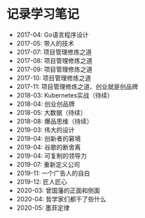 # 记录学习笔记

* 2017-04: Go语言程序设计
* 2017-05: 带人的技术
* 2017-07: 项目管理修炼之道
* 2017-08: 项目管理修炼之道
* 2017-09: 项目管理修炼之道
* 2017-10: 项目管理修炼之道
* 2017-11: 项目管理修炼之道、创业就是创品牌
* 2018-03: Kubernetes实战（待续）
* 2018-04: 创业创品牌
* 2018-05: 大数据（待续）
* 2018-08: 爆品思维（待续）
* 2019-03: 伟大的设计
* 2019-04: 创新者的窘境
* 2019-04: 谷歌的断舍离
* 2019-04: 可复制的领导力
* 2019-07: 重新定义公司
* 2019-11: 一个广告人的自白
* 2019-12: 匠人匠心
* 2020-03: 曾国藩的正面和侧面
* 2020-04: 哲学家们都干了些什么
* 2020-05: 墨菲定律

